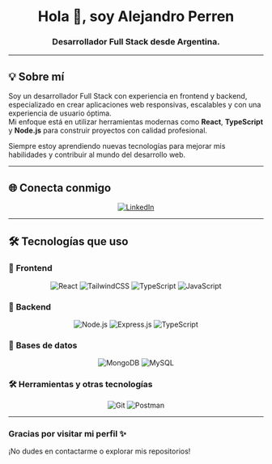 <h1 align="center">Hola 👋, soy Alejandro Perren</h1>
<h3 align="center">Desarrollador Full Stack desde Argentina.</h3>

---

## 💡 Sobre mí  
Soy un desarrollador Full Stack con experiencia en frontend y backend, especializado en crear aplicaciones web responsivas, escalables y con una experiencia de usuario óptima.  
Mi enfoque está en utilizar herramientas modernas como **React**, **TypeScript** y **Node.js** para construir proyectos con calidad profesional.  

Siempre estoy aprendiendo nuevas tecnologías para mejorar mis habilidades y contribuir al mundo del desarrollo web.  

---

## 🌐 Conecta conmigo  
<p align="center">
  <a href="https://linkedin.com/in/ale-tomas-perren" target="_blank">
    <img src="https://img.shields.io/badge/-LinkedIn-%230077B5?style=for-the-badge&logo=linkedin&logoColor=white" alt="LinkedIn">
  </a>
</p>

---

## 🛠️ Tecnologías que uso  

### 🌟 **Frontend**  
<p align="center">
  <img src="https://img.shields.io/badge/React-20232A?style=for-the-badge&logo=react&logoColor=61DAFB" alt="React" />
  <img src="https://img.shields.io/badge/TailwindCSS-38B2AC?style=for-the-badge&logo=tailwind-css&logoColor=white" alt="TailwindCSS" />
  <img src="https://img.shields.io/badge/TypeScript-007ACC?style=for-the-badge&logo=typescript&logoColor=white" alt="TypeScript" />
  <img src="https://img.shields.io/badge/JavaScript-F7DF1E?style=for-the-badge&logo=javascript&logoColor=black" alt="JavaScript" />
</p>  

### 🔧 **Backend**  
<p align="center">
  <img src="https://img.shields.io/badge/Node.js-339933?style=for-the-badge&logo=nodedotjs&logoColor=white" alt="Node.js" />
  <img src="https://img.shields.io/badge/Express.js-404D59?style=for-the-badge&logo=express&logoColor=white" alt="Express.js" />
    <img src="https://img.shields.io/badge/TypeScript-007ACC?style=for-the-badge&logo=typescript&logoColor=white" alt="TypeScript" />
</p>  

### 💾 **Bases de datos**  
<p align="center">
  <img src="https://img.shields.io/badge/MongoDB-4EA94B?style=for-the-badge&logo=mongodb&logoColor=white" alt="MongoDB" />
  <img src="https://img.shields.io/badge/MySQL-4479A1?style=for-the-badge&logo=mysql&logoColor=white" alt="MySQL" />
</p>  

### 🛠️ **Herramientas y otras tecnologías**  
<p align="center">
  <img src="https://img.shields.io/badge/Git-F05032?style=for-the-badge&logo=git&logoColor=white" alt="Git" />
  <img src="https://img.shields.io/badge/Postman-FF6C37?style=for-the-badge&logo=postman&logoColor=white" alt="Postman" />
</p>  

---

### Gracias por visitar mi perfil ✨  
¡No dudes en contactarme o explorar mis repositorios!  
